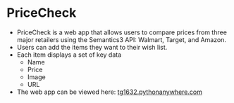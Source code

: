 # PriceCheck
- PriceCheck is a web app that allows users to compare prices from three major retailers using the Semantics3 API: Walmart, Target, and Amazon. 
- Users can add the items they want to their wish list. 
- Each item displays a set of key data
  - Name
  - Price
  - Image
  - URL
- The web app can be viewed here: <a href="../../../../../../../tg1632.pythonanywhere.com">tg1632.pythonanywhere.com</a>
